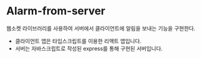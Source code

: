 # Alarm-from-server

웹소켓 라이브러리를 사용하여 서버에서 클라이언트에 알림을 보내는 기능을 구현한다.

- 클라이언트 앱은 타입스크립트를 이용한 리액트 앱입니다.
- 서버는 자바스크립트로 작성된 express를 통해 구현된 서버입니다.
